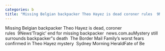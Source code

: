 ```yaml
---
categories: b
title: "Missing Belgian backpacker Theo Hayez is dead coroner rules  9News"
---
```

Missing Belgian backpacker Theo Hayez is dead, coroner rules&nbsp;&nbsp;9News‘Tragic’ end for missing backpacker&nbsp;&nbsp;news.com.auMystery still surrounds backpacker"s death&nbsp;&nbsp;The Border Mail Family’s worst fears confirmed in Theo Hayez mystery&nbsp;&nbsp;Sydney Morning HeraldFate of Be